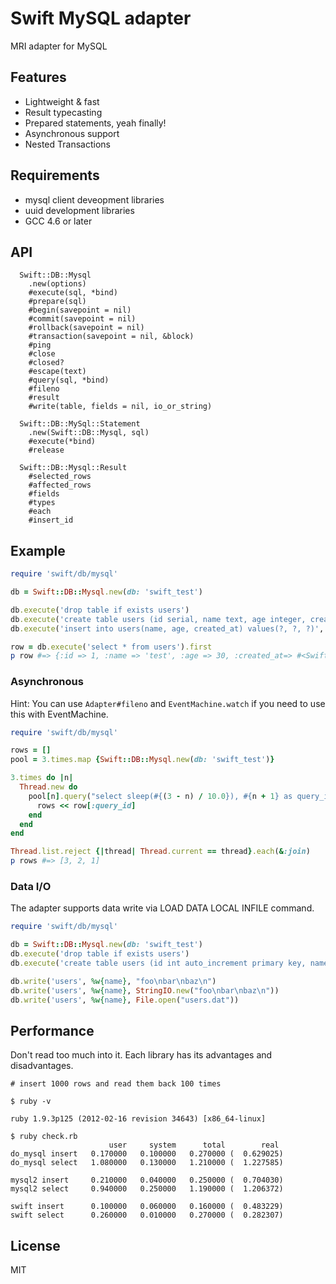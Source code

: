 # Swift MySQL adapter

MRI adapter for MySQL

## Features

* Lightweight & fast
* Result typecasting
* Prepared statements, yeah finally!
* Asynchronous support
* Nested Transactions

## Requirements

* mysql client deveopment libraries
* uuid development libraries
* GCC 4.6 or later

## API

```
  Swift::DB::Mysql
    .new(options)
    #execute(sql, *bind)
    #prepare(sql)
    #begin(savepoint = nil)
    #commit(savepoint = nil)
    #rollback(savepoint = nil)
    #transaction(savepoint = nil, &block)
    #ping
    #close
    #closed?
    #escape(text)
    #query(sql, *bind)
    #fileno
    #result
    #write(table, fields = nil, io_or_string)

  Swift::DB::MySql::Statement
    .new(Swift::DB::Mysql, sql)
    #execute(*bind)
    #release

  Swift::DB::Mysql::Result
    #selected_rows
    #affected_rows
    #fields
    #types
    #each
    #insert_id
```

## Example

```ruby
require 'swift/db/mysql'

db = Swift::DB::Mysql.new(db: 'swift_test')

db.execute('drop table if exists users')
db.execute('create table users (id serial, name text, age integer, created_at datetime)')
db.execute('insert into users(name, age, created_at) values(?, ?, ?)', 'test', 30, Time.now.utc)

row = db.execute('select * from users').first
p row #=> {:id => 1, :name => 'test', :age => 30, :created_at=> #<Swift::DateTime>}
```

### Asynchronous

Hint: You can use `Adapter#fileno` and `EventMachine.watch` if you need to use this with EventMachine.

```ruby
require 'swift/db/mysql'

rows = []
pool = 3.times.map {Swift::DB::Mysql.new(db: 'swift_test')}

3.times do |n|
  Thread.new do
    pool[n].query("select sleep(#{(3 - n) / 10.0}), #{n + 1} as query_id") do |row|
      rows << row[:query_id]
    end
  end
end

Thread.list.reject {|thread| Thread.current == thread}.each(&:join)
p rows #=> [3, 2, 1]
```

### Data I/O

The adapter supports data write via LOAD DATA LOCAL INFILE command.

```ruby
require 'swift/db/mysql'

db = Swift::DB::Mysql.new(db: 'swift_test')
db.execute('drop table if exists users')
db.execute('create table users (id int auto_increment primary key, name text)')

db.write('users', %w{name}, "foo\nbar\nbaz\n")
db.write('users', %w{name}, StringIO.new("foo\nbar\nbaz\n"))
db.write('users', %w{name}, File.open("users.dat"))
```

## Performance

Don't read too much into it. Each library has its advantages and disadvantages.

```
# insert 1000 rows and read them back 100 times

$ ruby -v

ruby 1.9.3p125 (2012-02-16 revision 34643) [x86_64-linux]

$ ruby check.rb
                      user     system      total        real
do_mysql insert   0.170000   0.100000   0.270000 (  0.629025)
do_mysql select   1.080000   0.130000   1.210000 (  1.227585)

mysql2 insert     0.210000   0.040000   0.250000 (  0.704030)
mysql2 select     0.940000   0.250000   1.190000 (  1.206372)

swift insert      0.100000   0.060000   0.160000 (  0.483229)
swift select      0.260000   0.010000   0.270000 (  0.282307)
```

## License

MIT
